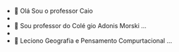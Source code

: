 - 👋 Olá Sou o professor Caio
- 
- 👀 Sou professor do Colé gio Adonis Morski ...
- 
- 🌱 Leciono Geografia e Pensamento Compurtacional ...
